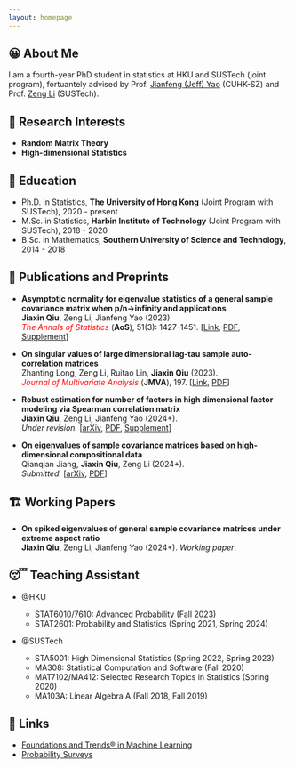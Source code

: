 ```yaml
---
layout: homepage
---
```


## 😀 About Me

I am a fourth-year PhD student in statistics at HKU and SUSTech (joint program), fortuantely advised by Prof. [Jianfeng (Jeff) Yao](https://jianfengyao.wordpress.com/) (CUHK-SZ) and Prof. [Zeng Li](https://sites.google.com/site/zenglihku/zeng-li-%E6%9D%8E%E6%9B%BE) (SUSTech). 

## 🧐 Research Interests

- **Random Matrix Theory** 
- **High-dimensional Statistics** 

## 🏫 Education

- Ph.D. in Statistics, **The University of Hong Kong** (Joint Program with SUSTech), 2020 - present
- M.Sc. in Statistics, **Harbin Institute of Technology** (Joint Program with SUSTech), 2018 - 2020
- B.Sc. in Mathematics, **Southern University of Science and Technology**, 2014 - 2018

## 📝 Publications and Preprints

- **Asymptotic normality for eigenvalue statistics of a general sample covariance matrix when p/n->infinity and applications**\
  **Jiaxin Qiu**, Zeng Li, Jianfeng Yao (2023)\
  <span style="color:red">*The Annals of Statistics* </span> (**AoS**), 51(3): 1427-1451. [[Link](https://doi.org/10.1214/23-AOS2300), [PDF](/assets/files/papers/2023-AoS-main.pdf), [Supplement](/assets/files/papers/2023-AoS-supp.pdf)]

- **On singular values of large dimensional lag-tau sample auto-correlation matrices**\
  Zhanting Long, Zeng Li, Ruitao Lin, **Jiaxin Qiu** (2023).\
  <span style="color:red">*Journal of Multivariate Analysis*</span> (**JMVA**), 197. [[Link](https://doi.org/10.1016/j.jmva.2023.105205), [PDF](/assets/files/papers/2023-JMVA.pdf)]

- **Robust estimation for number of factors in high dimensional factor modeling via Spearman correlation matrix**\
  **Jiaxin Qiu**, Zeng Li, Jianfeng Yao (2024+).\
  *Under revision.* [[arXiv](https://arxiv.org/abs/2309.00870), [PDF](/assets/files/papers/2023-Spearman-main.pdf), [Supplement](/assets/files/papers/2023-Spearman-supp.pdf)] 
  
- **On eigenvalues of sample covariance matrices based on high-dimensional compositional data**\
  Qianqian Jiang, **Jiaxin Qiu**, Zeng Li (2024+).\
  *Submitted.* [[arXiv](https://arxiv.org/abs/2312.14420), [PDF](/assets/files/papers/2023-CoDA.pdf)] 

## 🏗️ Working Papers

- **On spiked eigenvalues of general sample covariance matrices under extreme aspect ratio**\
  **Jiaxin Qiu**, Zeng Li, Jianfeng Yao (2024+). *Working paper*.

## 😴 Teaching Assistant 

- @HKU
  - STAT6010/7610: Advanced Probability (Fall 2023)
  - STAT2601: Probability and Statistics (Spring 2021, Spring 2024)

- @SUSTech
  - STA5001: High Dimensional Statistics (Spring 2022, Spring 2023)
  - MA308: Statistical Computation and Software (Fall 2020)
  - MAT7102/MA412: Selected Research Topics in Statistics (Spring 2020)
  - MA103A: Linear Algebra A (Fall 2018, Fall 2019)

## 🔗 Links

- [Foundations and Trends® in Machine Learning](https://www.nowpublishers.com/MAL)
- [Probability Surveys](https://projecteuclid.org/journals/probability-surveys)